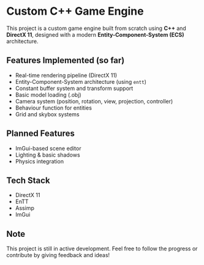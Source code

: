 # Custom C++ Game Engine 

This project is a custom game engine built from scratch using **C++** and **DirectX 11**, designed with a modern **Entity-Component-System (ECS)** architecture.

## Features Implemented (so far)
- Real-time rendering pipeline (DirectX 11)
- Entity-Component-System architecture (using `entt`)
- Constant buffer system and transform support
- Basic model loading (.obj)
- Camera system (position, rotation, view, projection, controller)
- Behaviour function for entities
- Grid and skybox systems

## Planned Features
- ImGui-based scene editor
- Lighting & basic shadows
- Physics integration

## Tech Stack
- DirectX 11
- EnTT
- Assimp 
- ImGui 

## Note
This project is still in active development. Feel free to follow the progress or contribute by giving feedback and ideas!
